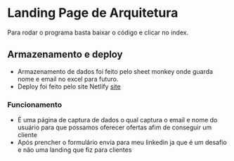 # Landing Page de Arquitetura

Para rodar o programa basta baixar o código e clicar no index.

## Armazenamento e deploy

- Armazenamento de dados foi  feito pelo sheet monkey onde guarda nome e email no excel para futuro.
- Deploy foi feito pelo site Netlify [site](https://arquiteture.netlify.app/)

### Funcionamento

- É uma página de captura de dados o qual captura o email e nome do usuário para que possamos oferecer ofertas afim de conseguir um cliente
- Após prencher o formulário envia para meu linkedin ja que é um desafio e não uma landing que fiz para clientes